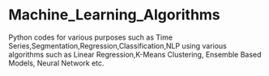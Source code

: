 # Machine_Learning_Algorithms
Python codes for various purposes such as Time Series,Segmentation,Regression,Classification,NLP using various algorithms such as Linear Regression,K-Means Clustering, Ensemble
Based Models, Neural Network etc.
